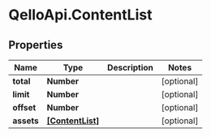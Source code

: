 # QelloApi.ContentList

## Properties
Name | Type | Description | Notes
------------ | ------------- | ------------- | -------------
**total** | **Number** |  | [optional] 
**limit** | **Number** |  | [optional] 
**offset** | **Number** |  | [optional] 
**assets** | [**[ContentList]**](ContentList.md) |  | [optional] 


